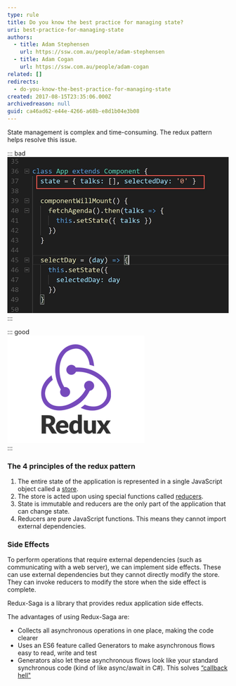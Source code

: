 ```yaml
---
type: rule
title: Do you know the best practice for managing state?
uri: best-practice-for-managing-state
authors:
  - title: Adam Stephensen
    url: https://ssw.com.au/people/adam-stephensen
  - title: Adam Cogan
    url: https://ssw.com.au/people/adam-cogan
related: []
redirects:
  - do-you-know-the-best-practice-for-managing-state
created: 2017-08-15T23:35:06.000Z
archivedreason: null
guid: ca46ad62-e44e-4266-a68b-e8d1b04e3b08
---
```


State management is complex and time-consuming. The redux pattern helps resolve this issue.

<!--endintro-->

::: bad  
![Figure: Bad example - Maintaining state on individual components](/rules/best-practice-for-managing-state/maintaining-state.png)  
:::

::: good  
![Figure: Good example - use the redux pattern](/rules/best-practice-for-managing-state/redux-logo.png)  
:::

### The 4 principles of the redux pattern

1. The entire state of the application is represented in a single JavaScript object called a [store](https://redux.js.org/docs/basics/Store.html).
2. The store is acted upon using special functions called [reducers](https://redux.js.org/docs/basics/Reducers.html).
3. State is immutable and reducers are the only part of the application that can change state.
4. Reducers are pure JavaScript functions. This means they cannot import external dependencies.

### Side Effects

To perform operations that require external dependencies (such as communicating with a web server), we can implement side effects. These can use external dependencies but they cannot directly modify the store. They can invoke reducers to modify the store when the side effect is complete.

Redux-Saga is a library that provides redux application side effects.

The advantages of using Redux-Saga are:
* Collects all asynchronous operations in one place, making the code clearer
* Uses an  ES6 feature called Generators to make asynchronous flows easy to read, write and test
* Generators also let these asynchronous flows look like your standard synchronous code (kind of like async/await in C#). This solves [“callback hell"](https://en.wiktionary.org/wiki/callback_hell)

